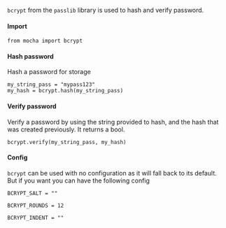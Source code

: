 `bcrypt` from the `passlib` library is used to hash and verify password.


#### Import

    from mocha import bcrypt

#### Hash password

Hash a password for storage

    my_string_pass = "mypass123"
    my_hash = bcrypt.hash(my_string_pass)

#### Verify password

Verify a password by using the string provided to hash, and the hash that was created previously. It returns a bool.

    bcrypt.verify(my_string_pass, my_hash)


#### Config

`bcrypt` can be used with no configuration as it will fall back to its default. But if you want you can have the following
config

    BCRYPT_SALT = ""

    BCRYPT_ROUNDS = 12

    BCRYPT_INDENT = ""

